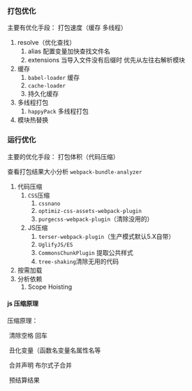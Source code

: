 ### 打包优化

主要有优化手段： 打包速度（缓存 多线程） 

1. resolve（优化查找）
   1. alias 配置变量加快查找文件名
   2. extensions 当导入文件没有后缀时 优先从左往右解析模块
2. 缓存
   1. `babel-loader` 缓存
   2. `cache-loader `
   3. 持久化缓存
3. 多线程打包
   1. `happyPack` 多线程打包
4. 模块热替换

### 运行优化 

主要的优化手段： 打包体积（代码压缩）

查看打包结果大小分析 `webpack-bundle-analyzer`

1. 代码压缩
   1. `CSS`压缩
      1. `cssnano`
      2. `optimiz-css-assets-webpack-plugin`
      3. `purgecss-webpack-plugin`（清除没用的）
   2. JS压缩
      1. `terser-webpack-plugin`（生产模式默认5.X自带）
      2. `UglifyJS/ES`
      3. `CommonsChunkPlugin` 提取公共样式
      4. `tree-shaking`清除无用的代码
2. 按需加载
3. 分析依赖
   1. Scope Hoisting

#### js 压缩原理

压缩原理：

​	清除空格 回车

​	丑化变量（函数名变量名属性名等

​	合并声明 布尔式子合并

​	预结算结果

​	
